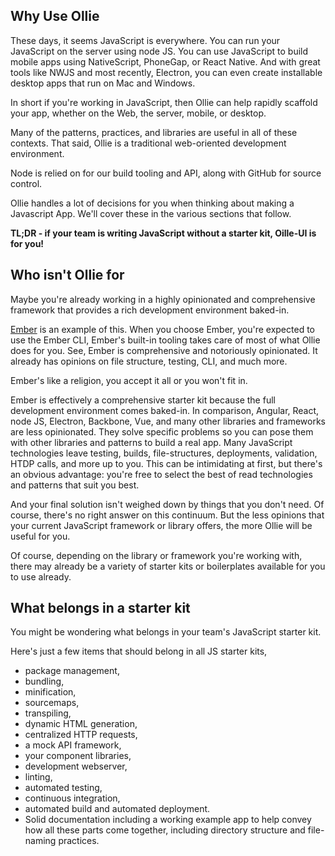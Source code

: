 ## Why Use Ollie

These days, it seems JavaScript is everywhere. You can run your JavaScript on the server using node JS. You can use JavaScript to build mobile apps using NativeScript, PhoneGap, or React Native. And with great tools like NWJS and most recently, Electron, you can even create installable desktop apps that run on Mac and Windows.

In short if you're working in JavaScript, then Ollie can help rapidly scaffold your app, whether on the Web, the server, mobile, or desktop.

Many of the patterns, practices, and libraries are useful in all of these contexts. That said, Ollie is a traditional web-oriented development environment.

Node is relied on for our build tooling and API, along with GitHub for source control.

Ollie handles a lot of decisions for you when thinking about making a Javascript App. We'll cover these in the various sections that follow.

**TL;DR - if your team is writing JavaScript without a starter kit, Oille-UI is for you!**

## Who isn't Ollie for

Maybe you're already working in a highly opinionated and comprehensive framework that provides a rich development environment baked-in.

[Ember](https://emberjs.com) is an example of this. When you choose Ember, you're
expected to use the Ember CLI, Ember's built-in tooling takes care of most of what
Ollie does for you. See, Ember is comprehensive and notoriously opinionated. It
already has opinions on file structure, testing, CLI, and much more.

Ember's like a religion, you accept it all or you won't fit in.

Ember is effectively a comprehensive starter kit because the full development
environment comes baked-in. In comparison, Angular, React, node JS, Electron, Backbone,
Vue, and many other libraries and frameworks are less opinionated. They
solve specific problems so you can pose them with other libraries and patterns to
build a real app. Many JavaScript technologies leave testing, builds, file-structures,
deployments, validation, HTDP calls, and more up to you.
This can be intimidating at first, but there's an obvious advantage: you're free to
select the best of read technologies and patterns that suit you best.

And your final solution isn't weighed down by things that you don't need. Of course,
there's no right answer on this continuum. But the less opinions that your current JavaScript framework or library offers, the more Ollie will be useful for you.

Of course, depending on the library or framework you're working with, there may
already be a variety of starter kits or boilerplates available for you to use already.

## What belongs in a starter kit

You might be wondering what belongs in your team's JavaScript starter kit. 

Here's just a few items that should belong in all JS starter kits, 

- package management,
- bundling,
- minification,
- sourcemaps,
- transpiling,
- dynamic HTML generation,
- centralized HTTP requests,
- a mock API framework,
- your component libraries,
- development webserver,
- linting,
- automated testing,
- continuous integration,
- automated build and automated deployment.
- Solid documentation including a working example app to help convey how all these parts come together, including directory structure and file-naming practices.
